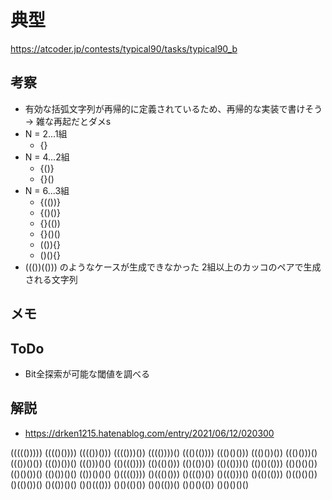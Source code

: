 # 典型

https://atcoder.jp/contests/typical90/tasks/typical90_b

## 考察
- 有効な括弧文字列が再帰的に定義されているため、再帰的な実装で書けそう -> 雑な再起だとダメs
- N = 2...1組
    - {}
- N = 4...2組
    - {()}
    - {}()
- N = 6...3組
    - {(())}
    - {()()}
    - {}(())
    - {}()()
    - (()){}
    - ()(){}
- ((())(())) のようなケースが生成できなかった 2組以上のカッコのペアで生成される文字列

## メモ

## ToDo
- Bit全探索が可能な閾値を調べる

## 解説
- https://drken1215.hatenablog.com/entry/2021/06/12/020300

((((()))))
(((()())))
(((())()))
(((()))())
(((())))()
((()(())))
((()()()))
((()())())
((()()))()
((())()())
((())())()
((()))()()
(()((())))
(()(()()))
(()(())())
(()(()))()
(()()(()))
(()()()())
(()()())()
(()())()()
(())()()()
()(((())))
()((()()))
()((())())
()((()))()
()(()(()))
()(()()())
()(()())()
()(())()()
()()((()))
()()(()())
()()(())()
()()()(())
()()()()()